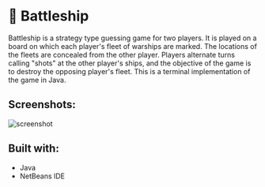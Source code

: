 # 🚢 Battleship
Battleship is a strategy type guessing game for two players. It is played on a board on which each player's fleet of warships are marked. 
The locations of the fleets are concealed from the other player. Players alternate turns calling "shots" 
at the other player's ships, and the objective of the game is to destroy the opposing player's fleet. This is a terminal implementation 
of the game in Java.
## Screenshots:
![screenshot](https://user-images.githubusercontent.com/111454100/226717777-53518030-17fa-40ac-a5f6-a21b105d4abd.png)
## Built with:
* Java
* NetBeans IDE
